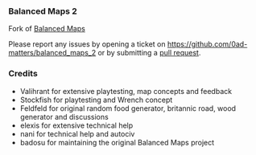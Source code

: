 ### Balanced Maps 2

Fork of [Balanced Maps](https://github.com/badosu/badmod)

Please report any issues by opening a ticket on
https://github.com/0ad-matters/balanced_maps_2 or by submitting a [pull
request](https://guides.github.com/introduction/flow/).

### Credits

- Valihrant for extensive playtesting, map concepts and feedback
- Stockfish for playtesting and Wrench concept
- Feldfeld for original random food generator, britannic road, wood generator and discussions
- elexis for extensive technical help
- nani for technical help and autociv
- badosu for maintaining the original Balanced Maps project

